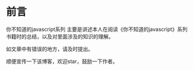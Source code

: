 # 前言

你不知道的javascript系列 主要是讲述本人在阅读《你不知道的javascript》系列书籍时的总结，以及对里面涉及的知识的理解。

如文章中有错误的地方，请及时提出。

顺便宣传一下该博客，欢迎star，鼓励一下作者。
